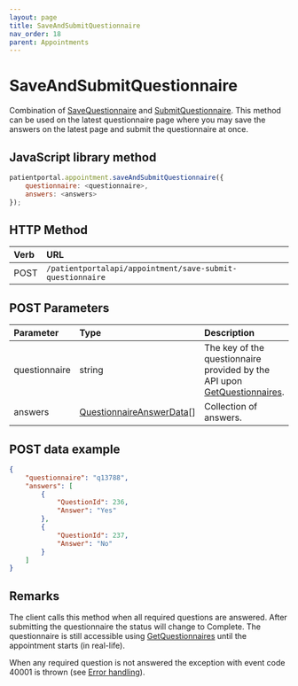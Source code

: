 ```yaml
---
layout: page
title: SaveAndSubmitQuestionnaire
nav_order: 18
parent: Appointments
---
```


# SaveAndSubmitQuestionnaire

Combination of [SaveQuestionnaire](../appointments/savequestionnaire) and [SubmitQuestionnaire](../appointments/submitquestionnaire). This method can be used on the latest questionnaire page where you may save the answers on the latest page and submit the questionnaire at once.

## JavaScript library method

```javascript
patientportal.appointment.saveAndSubmitQuestionnaire({
    questionnaire: <questionnaire>,
    answers: <answers>
});
```

## HTTP Method

| Verb | URL                                               |
|:-----|:--------------------------------------------------|
| POST | `/patientportalapi/appointment/save-submit-questionnaire` |

## POST Parameters

| Parameter | Type   | Description                                                 |
|:----------|:-------|:------------------------------------------------------------|
| questionnaire | string | The key of the questionnaire provided by the API upon [GetQuestionnaires](../appointments/getquestionnaires). |
| answers | [QuestionnaireAnswerData](../objects-and-data-types/questionnaireanswerdata)[] | Collection of answers. |

## POST data example

```json
{
    "questionnaire": "q13788",
    "answers": [
        {
            "QuestionId": 236,
            "Answer": "Yes"
        },
        {
            "QuestionId": 237,
            "Answer": "No"
        }
    ]
}
```

## Remarks

The client calls this method when all required questions are answered. After submitting the questionnaire the status will change to Complete. The questionnaire is still accessible using [GetQuestionnaires](../appointments/getquestionnaires) until the appointment starts (in real-life).

When any required question is not answered the exception with event code 40001 is thrown (see [Error handling](../error-handling/error-handling)).
